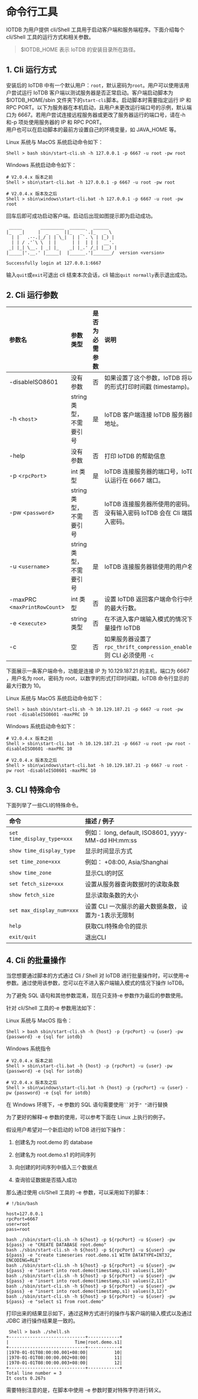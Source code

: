 <!--

    Licensed to the Apache Software Foundation (ASF) under one
    or more contributor license agreements.  See the NOTICE file
    distributed with this work for additional information
    regarding copyright ownership.  The ASF licenses this file
    to you under the Apache License, Version 2.0 (the
    "License"); you may not use this file except in compliance
    with the License.  You may obtain a copy of the License at
    
        http://www.apache.org/licenses/LICENSE-2.0
    
    Unless required by applicable law or agreed to in writing,
    software distributed under the License is distributed on an
    "AS IS" BASIS, WITHOUT WARRANTIES OR CONDITIONS OF ANY
    KIND, either express or implied.  See the License for the
    specific language governing permissions and limitations
    under the License.

-->

# 命令行工具

IOTDB 为用户提供 cli/Shell 工具用于启动客户端和服务端程序。下面介绍每个 cli/Shell 工具的运行方式和相关参数。
> \$IOTDB\_HOME 表示 IoTDB 的安装目录所在路径。

## 1. Cli 运行方式
安装后的 IoTDB 中有一个默认用户：`root`，默认密码为`root`。用户可以使用该用户尝试运行 IoTDB 客户端以测试服务器是否正常启动。客户端启动脚本为$IOTDB_HOME/sbin 文件夹下的`start-cli`脚本。启动脚本时需要指定运行 IP 和 RPC PORT。以下为服务器在本机启动，且用户未更改运行端口号的示例，默认端口为 6667。若用户尝试连接远程服务器或更改了服务器运行的端口号，请在-h 和-p 项处使用服务器的 IP 和 RPC PORT。<br>
用户也可以在启动脚本的最前方设置自己的环境变量，如 JAVA_HOME 等。

Linux 系统与 MacOS 系统启动命令如下：

```shell
Shell > bash sbin/start-cli.sh -h 127.0.0.1 -p 6667 -u root -pw root
```
Windows 系统启动命令如下：

```shell
# V2.0.4.x 版本之前
Shell > sbin\start-cli.bat -h 127.0.0.1 -p 6667 -u root -pw root

# V2.0.4.x 版本及之后
Shell > sbin\windows\start-cli.bat -h 127.0.0.1 -p 6667 -u root -pw root
```
回车后即可成功启动客户端。启动后出现如图提示即为启动成功。

```
 _____       _________  ______   ______
|_   _|     |  _   _  ||_   _ `.|_   _ \
  | |   .--.|_/ | | \_|  | | `. \ | |_) |
  | | / .'`\ \  | |      | |  | | |  __'.
 _| |_| \__. | _| |_    _| |_.' /_| |__) |
|_____|'.__.' |_____|  |______.'|_______/  version <version>

Successfully login at 127.0.0.1:6667
```
输入`quit`或`exit`可退出 cli 结束本次会话，cli 输出`quit normally`表示退出成功。

## 2. Cli 运行参数

|参数名|参数类型|是否为必需参数| 说明| 例子 |
|:---|:---|:---|:---|:---|
|-disableISO8601 |没有参数 | 否 |如果设置了这个参数，IoTDB 将以数字的形式打印时间戳 (timestamp)。|-disableISO8601|
|-h <`host`> |string 类型，不需要引号|是|IoTDB 客户端连接 IoTDB 服务器的 IP 地址。|-h 10.129.187.21|
|-help|没有参数|否|打印 IoTDB 的帮助信息|-help|
|-p <`rpcPort`>|int 类型|是|IoTDB 连接服务器的端口号，IoTDB 默认运行在 6667 端口。|-p 6667|
|-pw <`password`>|string 类型，不需要引号|否|IoTDB 连接服务器所使用的密码。如果没有输入密码 IoTDB 会在 Cli 端提示输入密码。|-pw root|
|-u <`username`>|string 类型，不需要引号|是|IoTDB 连接服务器锁使用的用户名。|-u root|
|-maxPRC <`maxPrintRowCount`>|int 类型|否|设置 IoTDB 返回客户端命令行中所显示的最大行数。|-maxPRC 10|
|-e <`execute`> |string 类型|否|在不进入客户端输入模式的情况下，批量操作 IoTDB|-e "show databases"|
|-c | 空 | 否 | 如果服务器设置了 `rpc_thrift_compression_enable=true`, 则 CLI 必须使用 `-c` | -c |

下面展示一条客户端命令，功能是连接 IP 为 10.129.187.21 的主机，端口为 6667 ，用户名为 root，密码为 root，以数字的形式打印时间戳，IoTDB 命令行显示的最大行数为 10。

Linux 系统与 MacOS 系统启动命令如下：

```shell
Shell > bash sbin/start-cli.sh -h 10.129.187.21 -p 6667 -u root -pw root -disableISO8601 -maxPRC 10
```
Windows 系统启动命令如下：

```shell
# V2.0.4.x 版本之前
Shell > sbin\start-cli.bat -h 10.129.187.21 -p 6667 -u root -pw root -disableISO8601 -maxPRC 10

# V2.0.4.x 版本及之后
Shell > sbin\windows\start-cli.bat -h 10.129.187.21 -p 6667 -u root -pw root -disableISO8601 -maxPRC 10
```

## 3. CLI 特殊命令
下面列举了一些CLI的特殊命令。

| 命令 | 描述 / 例子 |
|:---|:---|
| `set time_display_type=xxx` | 例如： long, default, ISO8601, yyyy-MM-dd HH:mm:ss |
| `show time_display_type` | 显示时间显示方式 |
| `set time_zone=xxx` | 例如： +08:00, Asia/Shanghai |
| `show time_zone` | 显示CLI的时区 |
| `set fetch_size=xxx` | 设置从服务器查询数据时的读取条数 |
| `show fetch_size` |  显示读取条数的大小 |
| `set max_display_num=xxx` | 设置 CLI 一次展示的最大数据条数， 设置为-1表示无限制 |
| `help` | 获取CLI特殊命令的提示 |
| `exit/quit` | 退出CLI |


## 4. Cli 的批量操作
当您想要通过脚本的方式通过 Cli / Shell 对 IoTDB 进行批量操作时，可以使用-e 参数。通过使用该参数，您可以在不进入客户端输入模式的情况下操作 IoTDB。

为了避免 SQL 语句和其他参数混淆，现在只支持-e 参数作为最后的参数使用。

针对 cli/Shell 工具的-e 参数用法如下：

Linux 系统与 MacOS 指令：

```shell
Shell > bash sbin/start-cli.sh -h {host} -p {rpcPort} -u {user} -pw {password} -e {sql for iotdb}
```

Windows 系统指令
```shell
# V2.0.4.x 版本之前
Shell > sbin\start-cli.bat -h {host} -p {rpcPort} -u {user} -pw {password} -e {sql for iotdb}

# V2.0.4.x 版本及之后
Shell > sbin\windows\start-cli.bat -h {host} -p {rpcPort} -u {user} -pw {password} -e {sql for iotdb}
```

在 Windows 环境下，-e 参数的 SQL 语句需要使用` `` `对于`" "`进行替换

为了更好的解释-e 参数的使用，可以参考下面在 Linux 上执行的例子。

假设用户希望对一个新启动的 IoTDB 进行如下操作：

1. 创建名为 root.demo 的 database

2. 创建名为 root.demo.s1 的时间序列

3. 向创建的时间序列中插入三个数据点

4. 查询验证数据是否插入成功

那么通过使用 cli/Shell 工具的 -e 参数，可以采用如下的脚本：

```shell
# !/bin/bash

host=127.0.0.1
rpcPort=6667
user=root
pass=root

bash ./sbin/start-cli.sh -h ${host} -p ${rpcPort} -u ${user} -pw ${pass} -e "CREATE DATABASE root.demo"
bash ./sbin/start-cli.sh -h ${host} -p ${rpcPort} -u ${user} -pw ${pass} -e "create timeseries root.demo.s1 WITH DATATYPE=INT32, ENCODING=RLE"
bash ./sbin/start-cli.sh -h ${host} -p ${rpcPort} -u ${user} -pw ${pass} -e "insert into root.demo(timestamp,s1) values(1,10)"
bash ./sbin/start-cli.sh -h ${host} -p ${rpcPort} -u ${user} -pw ${pass} -e "insert into root.demo(timestamp,s1) values(2,11)"
bash ./sbin/start-cli.sh -h ${host} -p ${rpcPort} -u ${user} -pw ${pass} -e "insert into root.demo(timestamp,s1) values(3,12)"
bash ./sbin/start-cli.sh -h ${host} -p ${rpcPort} -u ${user} -pw ${pass} -e "select s1 from root.demo"
```

打印出来的结果显示如下，通过这种方式进行的操作与客户端的输入模式以及通过 JDBC 进行操作结果是一致的。

```shell
 Shell > bash ./shell.sh 
+-----------------------------+------------+
|                         Time|root.demo.s1|
+-----------------------------+------------+
|1970-01-01T08:00:00.001+08:00|          10|
|1970-01-01T08:00:00.002+08:00|          11|
|1970-01-01T08:00:00.003+08:00|          12|
+-----------------------------+------------+
Total line number = 3
It costs 0.267s
```

需要特别注意的是，在脚本中使用 -e 参数时要对特殊字符进行转义。

